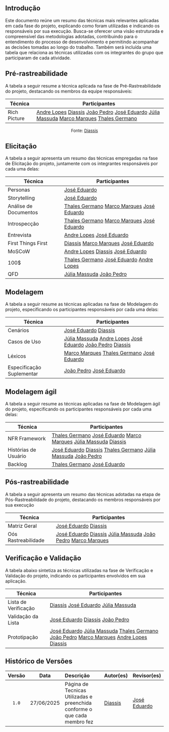 ## Introdução

Este documento reúne um resumo das técnicas mais relevantes aplicadas em cada fase do projeto, explicando como foram utilizadas e indicando os responsáveis por sua execução. Busca-se oferecer uma visão estruturada e compreensível das metodologias adotadas, contribuindo para o entendimento do processo de desenvolvimento e permitindo acompanhar as decisões tomadas ao longo do trabalho. Também será incluída uma tabela que relaciona as técnicas utilizadas com os integrantes do grupo que participaram de cada atividade.

## Pré-rastreabilidade

A tabela a seguir resume a técnica aplicada na fase de Pré-Rastreabilidade do projeto, destacando os membros da equipe responsáveis:

| Técnica      | Participantes                                                                                                                                         |
|--------------|------------------------------------------------------------------------------------------------------------------------------------------------------|
| Rich Picture | [Andre Lopes](https://github.com/andrewslopes) [Diassis](https://github.com/Diaxiz) [João Pedro](https://github.com/JpRodrigues2) [José Eduardo](https://github.com/jevprado) [Júlia Massuda](https://github.com/JuliaReis18) [Marco Marques](https://github.com/marcomarquesdc) [Thales Germano](https://github.com/thalesgvl)|

<font size="2"><p style="text-align: center">Fonte: [Diassis](https://github.com/Diaxiz)</p></font>

## Elicitação

A tabela a seguir apresenta um resumo das técnicas empregadas na fase de Elicitação do projeto, juntamente com os integrantes responsáveis por cada uma delas:

| Técnica      | Participantes                                                                                                                                         |
|--------------|------------------------------------------------------------------------------------------------------------------------------------------------------|
| Personas | [José Eduardo](https://github.com/jevprado)  |
| Storytelling | [José Eduardo](https://github.com/jevprado)  |
| Análise de Documentos | [Thales Germano](https://github.com/thalesgvl) [Marco Marques](https://github.com/marcomarquesdc) [José Eduardo](https://github.com/jevprado)  |
| Introspecção | [Thales Germano](https://github.com/thalesgvl) [Marco Marques](https://github.com/marcomarquesdc) [José Eduardo](https://github.com/jevprado) |
| Entrevista | [Andre Lopes](https://github.com/andrewslopes) [José Eduardo](https://github.com/jevprado) |
| First Things First | [Diassis](https://github.com/Diaxiz) [Marco Marques](https://github.com/marcomarquesdc) [José Eduardo](https://github.com/jevprado)  |
| MoSCoW| [Andre Lopes](https://github.com/andrewslopes) [Diassis](https://github.com/Diaxiz) [José Eduardo](https://github.com/jevprado)  |
| 100$ | [Thales Germano](https://github.com/thalesgvl) [José Eduardo](https://github.com/jevprado) [Andre Lopes](https://github.com/andrewslopes)  |
| QFD | [Júlia Massuda](https://github.com/JuliaReis18) [João Pedro](https://github.com/JpRodrigues2) |

## Modelagem 
A tabela a seguir resume as técnicas aplicadas na fase de Modelagem do projeto, especificando os participantes responsáveis por cada uma delas:

| Técnica      | Participantes                                                                                                                                         |
|--------------|------------------------------------------------------------------------------------------------------------------------------------------------------|
| Cenários | [José Eduardo](https://github.com/jevprado) [Diassis](https://github.com/Diaxiz)   |
| Casos de Uso | [Júlia Massuda](https://github.com/JuliaReis18) [Andre Lopes](https://github.com/andrewslopes) [José Eduardo](https://github.com/jevprado) [João Pedro](https://github.com/JpRodrigues2)  [Diassis](https://github.com/Diaxiz)  |
| Léxicos | [Marco Marques](https://github.com/marcomarquesdc)  [Thales Germano](https://github.com/thalesgvl) [José Eduardo](https://github.com/jevprado) |
| Especificação Suplementar | [João Pedro](https://github.com/JpRodrigues2) [José Eduardo](https://github.com/jevprado)  |

## Modelagem ágil
A tabela a seguir resume as técnicas aplicadas na fase de Modelagem ágil do projeto, especificando os participantes responsáveis por cada uma delas:

| Técnica      | Participantes                                                                                                                                         |
|--------------|------------------------------------------------------------------------------------------------------------------------------------------------------|
| NFR Framework | [Thales Germano](https://github.com/thalesgvl) [José Eduardo](https://github.com/jevprado) [Marco Marques](https://github.com/marcomarquesdc) [Júlia Massuda](https://github.com/JuliaReis18)  [Diassis](https://github.com/Diaxiz)  |
| Histórias de Usuário | [José Eduardo](https://github.com/jevprado) [Diassis](https://github.com/Diaxiz) [Thales Germano](https://github.com/thalesgvl) [Júlia Massuda](https://github.com/JuliaReis18) [João Pedro](https://github.com/JpRodrigues2) |
| Backlog | [Thales Germano](https://github.com/thalesgvl) [José Eduardo](https://github.com/jevprado)  |

## Pós-rastreabilidade
A tabela a seguir apresenta um resumo das técnicas adotadas na etapa de Pós-Rastreabilidade do projeto, destacando os membros responsáveis por sua execução

| Técnica      | Participantes                                                                                                                                         |
|--------------|------------------------------------------------------------------------------------------------------------------------------------------------------|
| Matriz Geral | [José Eduardo](https://github.com/jevprado) [Diassis](https://github.com/Diaxiz) |
| Oós Rastreabilidade | [José Eduardo](https://github.com/jevprado) [Diassis](https://github.com/Diaxiz) [Júlia Massuda](https://github.com/JuliaReis18) [João Pedro](https://github.com/JpRodrigues2) [Marco Marques](https://github.com/marcomarquesdc)  |

## Verificação e Validação
A tabela abaixo sintetiza as técnicas utilizadas na fase de Verificação e Validação do projeto, indicando os participantes envolvidos em sua aplicação.

| Técnica      | Participantes                                                                                                                                         |
|--------------|------------------------------------------------------------------------------------------------------------------------------------------------------|
| Lista de Verificação | [Diassis](https://github.com/Diaxiz) [José Eduardo](https://github.com/jevprado) [Júlia Massuda](https://github.com/JuliaReis18)  |
| Validação da Lista | [José Eduardo](https://github.com/jevprado) [Diassis](https://github.com/Diaxiz) [João Pedro](https://github.com/JpRodrigues2)   |
| Prototipação | [José Eduardo](https://github.com/jevprado) [Júlia Massuda](https://github.com/JuliaReis18) [Thales Germano](https://github.com/thalesgvl) [João Pedro](https://github.com/JpRodrigues2) [Marco Marques](https://github.com/marcomarquesdc) [Andre Lopes](https://github.com/andrewslopes) [Diassis](https://github.com/Diaxiz)  |


## Histórico de Versões

| Versão | Data       | Descrição                                                        | Autor(es)                                                                 | Revisor(es)  |
|:-----: | :--------: | :-------------------------------------------------------------- | :------------------------------------------------------------------------ | :---------- |
| `1.0`    | 27/06/2025 | Página de Tecnicas Utilizadas e preenchida conforme o que cada membro fez  | [Diassis](https://github.com/Diaxiz)  | [José Eduardo](https://github.com/jevprado)        |